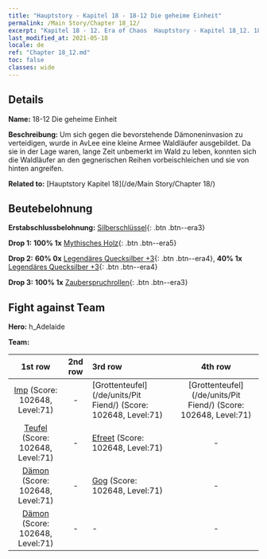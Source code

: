 ```yaml
---
title: "Hauptstory - Kapitel 18 - 18-12 Die geheime Einheit"
permalink: /Main Story/Chapter 18_12/
excerpt: "Kapitel 18 - 12. Era of Chaos  Hauptstory - Kapitel 18_12. 18-12 Die geheime Einheit"
last_modified_at: 2021-05-18
locale: de
ref: "Chapter 18_12.md"
toc: false
classes: wide
---
```


## Details

 **Name:** 18-12 Die geheime Einheit

 **Beschreibung:** Um sich gegen die bevorstehende Dämoneninvasion zu verteidigen, wurde in AvLee eine kleine Armee Waldläufer ausgebildet. Da sie in der Lage waren, lange Zeit unbemerkt im Wald zu leben, konnten sich die Waldläufer an den gegnerischen Reihen vorbeischleichen und sie von hinten angreifen.

 **Related to:** [Hauptstory Kapitel 18](/de/Main Story/Chapter 18/)

## Beutebelohnung

 **Erstabschlussbelohnung:** [Silberschlüssel](/ItemsDE/con_693/){: .btn .btn--era3}

 **Drop 1:** **100% 1x** [Mythisches Holz](/ItemsDE/mat_62/){: .btn .btn--era5}

 **Drop 2:** **60% 0x** [Legendäres Quecksilber +3](/ItemsDE/mat_56/){: .btn .btn--era4}, **40% 1x** [Legendäres Quecksilber +3](/ItemsDE/mat_56/){: .btn .btn--era4}

 **Drop 3:** **100% 1x** [Zauberspruchrollen](/ItemsDE/con_694/){: .btn .btn--era3}


## Fight against Team
 **Hero:** h_Adelaide

 **Team:**


  | 1st row | 2nd row | 3rd row | 4th row |
  |:----:|:----:|:----|:----:|
  | [Imp](/de/units/Imp/) (Score: 102648, Level:71)  | - | [Grottenteufel](/de/units/Pit Fiend/) (Score: 102648, Level:71)  | [Grottenteufel](/de/units/Pit Fiend/) (Score: 102648, Level:71)  |
  | [Teufel](/de/units/Devil/) (Score: 102648, Level:71)  | - | [Efreet](/de/units/Efreeti/) (Score: 102648, Level:71)  | - |
  | [Dämon](/de/units/Demon/) (Score: 102648, Level:71)  | - | [Gog](/de/units/Gog/) (Score: 102648, Level:71)  | - |
  | [Dämon](/de/units/Demon/) (Score: 102648, Level:71)  | - | - | - |


